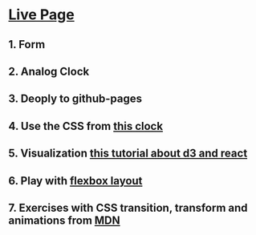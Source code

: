 # [Live Page](https://rdwrcode.github.io/myreact-web/)

## 1. Form

## 2. Analog Clock

## 3. Deoply to github-pages

## 4. Use the CSS from [this clock](https://codepen.io/vaskopetrov/pen/yVEXjz) 

## 5. Visualization [this tutorial about d3 and react](http://www.jeromecukier.net/blog/2016/08/09/visualization-with-react/)

## 6. Play with [flexbox layout](http://codepen.io/enxaneta/pen/adLPwv)

## 7. Exercises with CSS transition, transform and animations from [MDN](https://developer.mozilla.org/en-US/docs/Web/CSS/CSS_Transitions/Using_CSS_transitions)

